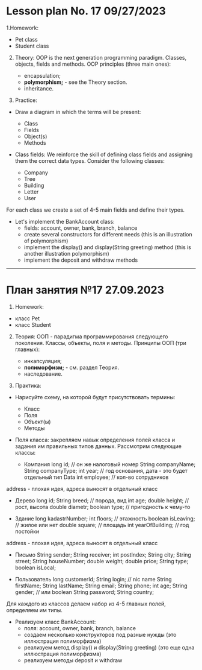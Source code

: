 # Lesson plan No. 17 09/27/2023

1.Homework:
- Pet class
- Student class

2. Theory:
   OOP is the next generation programming paradigm.
   Classes, objects, fields and methods.
   OOP principles (three main ones):
    - encapsulation;
    - **polymorphism;** - see the Theory section.
    - inheritance.


3. Practice:

- Draw a diagram in which the terms will be present:
    - Class
    - Fields
    - Object(s)
    - Methods

- Class fields:
  We reinforce the skill of defining class fields and assigning them the correct data types.
  Consider the following classes:
    - Company
    - Tree
    - Building
    - Letter
    - User

For each class we create a set of 4-5 main fields and define their types.

- Let's implement the BankAccount class:
    - fields: account, owner, bank, branch, balance
    - create several constructors for different needs (this is an illustration of polymorphism)
    - implement the display() and display(String greeting) method (this is another illustration
      polymorphism)
    - implement the deposit and withdraw methods

___________________________________________

# План занятия №17 27.09.2023

1. Homework:
- класс Pet 
- класс Student

2. Теория:
   ООП - парадигма программирования следующего поколения.
   Классы, объекты, поля и методы. 
   Принципы ООП (три главных):
   - инкапсуляция;
   - **полиморфизм;**  - см. раздел Теория.
   - наследование.


3. Практика:

- Нарисуйте схему, на которой будут присутствовать термины:
  - Класс
  - Поля
  - Объект(ы)
  - Методы

- Поля класса:
закрепляем навык определения полей класса и задания им правильных типов данных.
Рассмотрим следующие классы:
  - Компания
    long id; // он же налоговый номер
    String companyName;
    String companyType;
    int year; // год основания, дата - это будет отдельный тип Data
    int employee; // кол-во сотрудников
    
address - плохая идея, адреса выносят в отдельный класс

  - Дерево
    long id;
    String breed; // порода, вид
    int age;
    double height; // рост, высота
    double diametr; 
    boolean type; // пригодность к чему-то

  - Здание
    long kadastrNumber;
    int floors; // этажность
    boolean isLeaving; // жилое или нет
    double square; // площадь
    int yearOfBuilding; // год постойки

address - плохая идея, адреса выносят в отдельный класс

  - Письмо
    String sender;
    String receiver; 
    int postIndex;
    String city;
    String street;
    String houseNumber;
    double weight; 
    double price;
    String type;
    boolean isLocal;

  - Пользователь
    long customerId;
    String login; // nic name
    String firstName;
    String lastName;
    String email;
    String phone;
    int age;
    String gender; // или boolean
    String password;
    String country;


Для каждого из классов делаем набор из 4-5 главных полей, определяем им типы.

- Реализуем класс BankAccount:
  - поля: account, owner, bank, branch, balance
  - создаем несколько конструкторов под разные нужды (это иллюстрация полиморфизма)
  - реализуем метод display() и display(String greeting) (это еще одна иллюстрация
  полиморфизма)
  - реализуем методы deposit и withdraw

